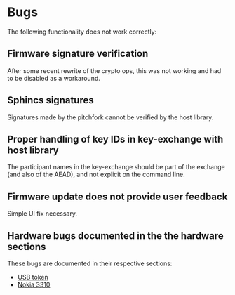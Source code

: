 # Bugs

The following functionality does not work correctly:

## Firmware signature verification

After some recent rewrite of the crypto ops, this was not working and had to be disabled as a workaround.

## Sphincs signatures

Signatures made by the pitchfork cannot be verified by the host library.

## Proper handling of key IDs in key-exchange with host library

The participant names in the key-exchange should be part of the
exchange (and also of the AEAD), and not explicit on the command line.

## Firmware update does not provide user feedback

Simple UI fix necessary.

## Hardware bugs documented in the the hardware sections

These bugs are documented in their respective sections:

- [USB token](usb_token/#bugs-in-the-latest-revision)
- [Nokia 3310](nokia/#bugs-in-the-latest-revision)
